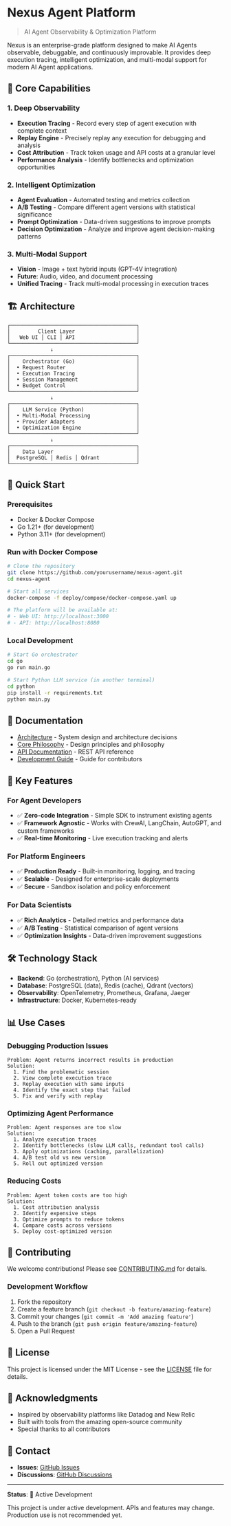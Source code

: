 # Nexus Agent Platform

> AI Agent Observability & Optimization Platform

Nexus is an enterprise-grade platform designed to make AI Agents observable, debuggable, and continuously improvable. It provides deep execution tracing, intelligent optimization, and multi-modal support for modern AI Agent applications.

## 🎯 Core Capabilities

### 1. Deep Observability
- **Execution Tracing** - Record every step of agent execution with complete context
- **Replay Engine** - Precisely replay any execution for debugging and analysis
- **Cost Attribution** - Track token usage and API costs at a granular level
- **Performance Analysis** - Identify bottlenecks and optimization opportunities

### 2. Intelligent Optimization
- **Agent Evaluation** - Automated testing and metrics collection
- **A/B Testing** - Compare different agent versions with statistical significance
- **Prompt Optimization** - Data-driven suggestions to improve prompts
- **Decision Optimization** - Analyze and improve agent decision-making patterns

### 3. Multi-Modal Support
- **Vision** - Image + text hybrid inputs (GPT-4V integration)
- **Future**: Audio, video, and document processing
- **Unified Tracing** - Track multi-modal processing in execution traces

## 🏗️ Architecture

```
┌─────────────────────────────────────────┐
│         Client Layer                    │
│   Web UI │ CLI │ API                    │
└─────────────────────────────────────────┘
              ↓
┌─────────────────────────────────────────┐
│    Orchestrator (Go)                    │
│  • Request Router                       │
│  • Execution Tracing                    │
│  • Session Management                   │
│  • Budget Control                       │
└─────────────────────────────────────────┘
              ↓
┌─────────────────────────────────────────┐
│    LLM Service (Python)                 │
│  • Multi-Modal Processing               │
│  • Provider Adapters                    │
│  • Optimization Engine                  │
└─────────────────────────────────────────┘
              ↓
┌─────────────────────────────────────────┐
│    Data Layer                           │
│  PostgreSQL │ Redis │ Qdrant            │
└─────────────────────────────────────────┘
```

## 🚀 Quick Start

### Prerequisites
- Docker & Docker Compose
- Go 1.21+ (for development)
- Python 3.11+ (for development)

### Run with Docker Compose

```bash
# Clone the repository
git clone https://github.com/yourusername/nexus-agent.git
cd nexus-agent

# Start all services
docker-compose -f deploy/compose/docker-compose.yaml up

# The platform will be available at:
# - Web UI: http://localhost:3000
# - API: http://localhost:8080
```

### Local Development

```bash
# Start Go orchestrator
cd go
go run main.go

# Start Python LLM service (in another terminal)
cd python
pip install -r requirements.txt
python main.py
```

## 📖 Documentation

- [Architecture](docs/ARCHITECTURE.md) - System design and architecture decisions
- [Core Philosophy](docs/CORE_PHILOSOPHY.md) - Design principles and philosophy
- [API Documentation](docs/API.md) - REST API reference
- [Development Guide](docs/DEVELOPMENT.md) - Guide for contributors

## 🎯 Key Features

### For Agent Developers
- ✅ **Zero-code Integration** - Simple SDK to instrument existing agents
- ✅ **Framework Agnostic** - Works with CrewAI, LangChain, AutoGPT, and custom frameworks
- ✅ **Real-time Monitoring** - Live execution tracking and alerts

### For Platform Engineers
- ✅ **Production Ready** - Built-in monitoring, logging, and tracing
- ✅ **Scalable** - Designed for enterprise-scale deployments
- ✅ **Secure** - Sandbox isolation and policy enforcement

### For Data Scientists
- ✅ **Rich Analytics** - Detailed metrics and performance data
- ✅ **A/B Testing** - Statistical comparison of agent versions
- ✅ **Optimization Insights** - Data-driven improvement suggestions

## 🛠️ Technology Stack

- **Backend**: Go (orchestration), Python (AI services)
- **Database**: PostgreSQL (data), Redis (cache), Qdrant (vectors)
- **Observability**: OpenTelemetry, Prometheus, Grafana, Jaeger
- **Infrastructure**: Docker, Kubernetes-ready

## 📊 Use Cases

### Debugging Production Issues
```
Problem: Agent returns incorrect results in production
Solution: 
  1. Find the problematic session
  2. View complete execution trace
  3. Replay execution with same inputs
  4. Identify the exact step that failed
  5. Fix and verify with replay
```

### Optimizing Agent Performance
```
Problem: Agent responses are too slow
Solution:
  1. Analyze execution traces
  2. Identify bottlenecks (slow LLM calls, redundant tool calls)
  3. Apply optimizations (caching, parallelization)
  4. A/B test old vs new version
  5. Roll out optimized version
```

### Reducing Costs
```
Problem: Agent token costs are too high
Solution:
  1. Cost attribution analysis
  2. Identify expensive steps
  3. Optimize prompts to reduce tokens
  4. Compare costs across versions
  5. Deploy cost-optimized version
```

## 🤝 Contributing

We welcome contributions! Please see [CONTRIBUTING.md](CONTRIBUTING.md) for details.

### Development Workflow
1. Fork the repository
2. Create a feature branch (`git checkout -b feature/amazing-feature`)
3. Commit your changes (`git commit -m 'Add amazing feature'`)
4. Push to the branch (`git push origin feature/amazing-feature`)
5. Open a Pull Request

## 📝 License

This project is licensed under the MIT License - see the [LICENSE](LICENSE) file for details.

## 🙏 Acknowledgments

- Inspired by observability platforms like Datadog and New Relic
- Built with tools from the amazing open-source community
- Special thanks to all contributors

## 📧 Contact

- **Issues**: [GitHub Issues](https://github.com/yourusername/nexus-agent/issues)
- **Discussions**: [GitHub Discussions](https://github.com/yourusername/nexus-agent/discussions)

---

**Status**: 🚧 Active Development

This project is under active development. APIs and features may change. Production use is not recommended yet.